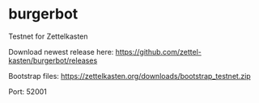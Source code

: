 # burgerbot
Testnet for Zettelkasten

Download newest release here: https://github.com/zettel-kasten/burgerbot/releases

Bootstrap files: https://zettelkasten.org/downloads/bootstrap_testnet.zip

Port: 52001
